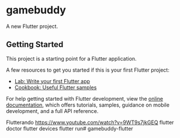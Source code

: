 # gamebuddy

A new Flutter project.

## Getting Started

This project is a starting point for a Flutter application.

A few resources to get you started if this is your first Flutter project:

- [Lab: Write your first Flutter app](https://docs.flutter.dev/get-started/codelab)
- [Cookbook: Useful Flutter samples](https://docs.flutter.dev/cookbook)

For help getting started with Flutter development, view the
[online documentation](https://docs.flutter.dev/), which offers tutorials,
samples, guidance on mobile development, and a full API reference.

Flutterando
https://www.youtube.com/watch?v=9WT9s7jkGEQ
flutter doctor
flutter devices
flutter run#   g a m e b u d d y - f l u t t e r  
 
